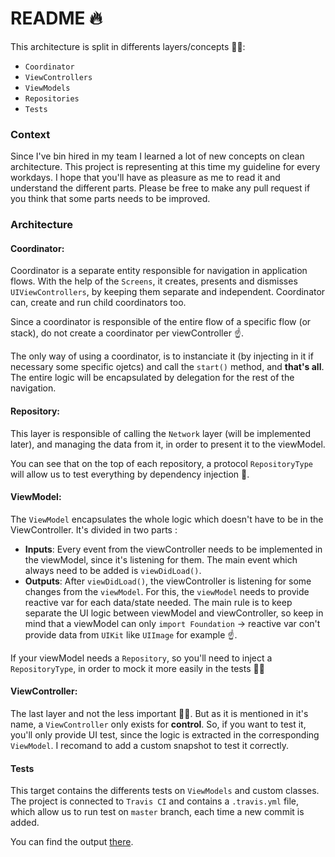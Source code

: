 # README 🔥

This architecture is split in differents layers/concepts 🏋️‍♀️: 
* `Coordinator`
* `ViewControllers`
* `ViewModels`
* `Repositories`
* `Tests`

### Context

Since I've bin hired in my team I learned a lot of new concepts on clean architecture. This project is representing at this time my guideline for every workdays.
I hope that you'll have as pleasure as me to read it and understand the different parts. Please be free to make any pull request if you think that some parts needs to be improved.

### Architecture

#### Coordinator:

Coordinator is a separate entity responsible for navigation in application flows. With the help of the `Screens`, it creates, presents and dismisses `UIViewControllers`, by keeping them separate and independent.
Coordinator can, create and run child coordinators too.

Since a coordinator is responsible of the entire flow of a specific flow (or stack), do not create a coordinator per viewController ☝️.

The only way of using a coordinator, is to instanciate it (by injecting in it if necessary some specific ojetcs) and call the `start()` method, and **that's all**. The entire logic will be encapsulated by delegation for the rest of the navigation.

#### Repository:

This layer is responsible of calling the `Network` layer (will be implemented later), and managing the data from it, in order to present it to the viewModel.

You can see that on the top of each repository, a protocol `RepositoryType` will allow us to test everything by dependency injection 💪.

#### ViewModel:

The `ViewModel` encapsulates the whole logic which doesn't have to be in the ViewController. It's divided in two parts :

* **Inputs**: Every event from the viewController needs to be implemented in the viewModel, since it's listening for them. The main event which always need to be added is `viewDidLoad()`.
* **Outputs**: After `viewDidLoad()`, the viewController is listening for some changes from the `viewModel`. For this, the `viewModel` needs to provide reactive var for each data/state needed. The main rule is to keep separate the UI logic between viewModel and viewController, so keep in mind that a viewModel can only `import Foundation` -> reactive var con't provide data from `UIKit` like `UIImage` for example ☝️.

If your viewModel needs a `Repository`, so you'll need to inject a `RepositoryType`, in order to mock it more easily in the tests 🏋️‍♀️

#### ViewController:

The last layer and not the less important 🙇‍♂️. But as it is mentioned in it's name, a `ViewController` only exists for **control**. So, if you want to test it, you'll only provide UI test, since the logic is extracted in the corresponding `ViewModel`. I recomand to add a custom snapshot to test it correctly.

#### Tests

This target contains the differents tests on `ViewModels` and custom classes.
The project is connected to `Travis CI` and contains a `.travis.yml` file, which allow us to run test on `master` branch, each time a new commit is added.

You can find the output [there](https://travis-ci.org/Asavarkhul/mvvmApp).
